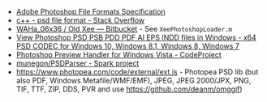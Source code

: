 - [Adobe Photoshop File Formats Specification](http://www.adobe.com/devnet-apps/photoshop/fileformatashtml/)
- [c++ - psd file format - Stack Overflow](https://stackoverflow.com/questions/5355708/psd-file-format/5355949#5355949)
- [WAHa_06x36 / Old Xee — Bitbucket](https://bitbucket.org/WAHa_06x36/old-xee) - See `XeePhotoshopLoader.m`
- [View Photoshop PSD PSB PDD PDF AI EPS INDD files in Windows - x64 PSD CODEC for Windows 10, Windows 8.1, Windows 8, Windows 7](http://www.ardfry.com/psd-codec/)
- [Photoshop Preview Handler for Windows Vista - CodeProject](https://www.codeproject.com/kb/vista/photoshoppreviewhandler.aspx)
- [munegon/PSDParser - Spark project](http://www.libspark.org/wiki/munegon/PSDParser)
- https://www.photopea.com/code/external/ext.js - Photopea PSD lib (but also PDF, Windows Metafile/WMF/EMF), JPEG, JPEG 2000/JPX, PNG, TIF, TTF, ZIP, DDS, PVR and use https://github.com/deanm/omggif)